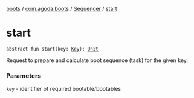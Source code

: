 [boots](../../index.md) / [com.agoda.boots](../index.md) / [Sequencer](index.md) / [start](./start.md)

# start

`abstract fun start(key: `[`Key`](../-key/index.md)`): `[`Unit`](https://kotlinlang.org/api/latest/jvm/stdlib/kotlin/-unit/index.html)

Request to prepare and calculate boot sequence (task) for the given key.

### Parameters

`key` - identifier of required bootable/bootables